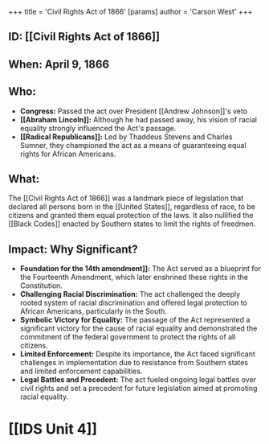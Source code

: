 +++
 title = 'Civil Rights Act of 1866'
[params]
	author = 'Carson West'
+++
## ID: [[Civil Rights Act of 1866]] 

## When: April 9, 1866 

## Who: 
* **Congress:** Passed the act over President [[Andrew Johnson]]'s veto
* **[[Abraham Lincoln]]:** Although he had passed away, his vision of racial equality strongly influenced the Act's passage. 
* **[[Radical Republicans]]:** Led by Thaddeus Stevens and Charles Sumner, they championed the act as a means of guaranteeing equal rights for African Americans.

## What:
The [[Civil Rights Act of 1866]] was a landmark piece of legislation that declared all persons born in the [[United States]], regardless of race, to be citizens and granted them equal protection of the laws. It also nullified the [[Black Codes]] enacted by Southern states to limit the rights of freedmen.

## Impact: Why Significant?
* **Foundation for the 14th amendment]]:** The Act served as a blueprint for the Fourteenth Amendment, which later enshrined these rights in the Constitution.
* **Challenging Racial Discrimination:** The act challenged the deeply rooted system of racial discrimination and offered legal protection to African Americans, particularly in the South.
* **Symbolic Victory for Equality:** The passage of the Act represented a significant victory for the cause of racial equality and demonstrated the commitment of the federal government to protect the rights of all citizens.
* **Limited Enforcement:** Despite its importance, the Act faced significant challenges in implementation due to resistance from Southern states and limited enforcement capabilities. 
* **Legal Battles and Precedent:** The act fueled ongoing legal battles over civil rights and set a precedent for future legislation aimed at promoting racial equality. 

# [[IDS Unit 4]]